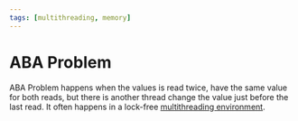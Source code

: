 ```yaml
---
tags: [multithreading, memory]
---
```


# ABA Problem

ABA Problem happens when the values is read twice, have the same value for both
reads, but there is another thread change the value just before the last read.
It often happens in a lock-free [multithreading environment](202207171457.md).
